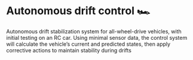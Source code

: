 # Autonomous drift control 🏎
Autonomous drift stabilization system for all-wheel-drive vehicles, with initial testing on an RC car. Using minimal sensor data, the control system will calculate the vehicle’s current and predicted states, then apply corrective actions to maintain stability during drifts 
